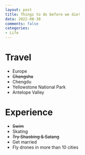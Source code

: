```yaml
---
layout: post
title: Things to do before we die!
data: 2022-08-30
comments: false
categories: 
- Life
---
```



# Travel
- Europe
- ~~Changsha~~
- Chengdu
- Yellowstone National Park
- Antelope Valley

# Experience
- ~~Swim~~
- Skating
- ~~Try Shaobing & Satang~~
- Get married
- Fly drones in more than 10 cities